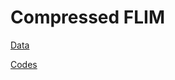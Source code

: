 # Compressed FLIM

[Data](https://figshare.com/s/9ca6168b57c7e35b8221)

[Codes](https://figshare.com/s/5dee4fd19458039ae20b)
